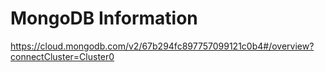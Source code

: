 # MongoDB Information
https://cloud.mongodb.com/v2/67b294fc897757099121c0b4#/overview?connectCluster=Cluster0
